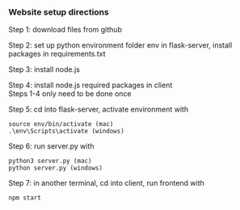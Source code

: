 ### Website setup directions  

Step 1: download files from github

Step 2: set up python environment folder env in flask-server, install packages in requirements.txt

Step 3: install node.js

Step 4: install node.js required packages in client  
Steps 1-4 only need to be done once


Step 5: cd into flask-server, activate environment with

    source env/bin/activate (mac)
    .\env\Scripts\activate (windows)

Step 6: run server.py with 

    python3 server.py (mac)
    python server.py (windows)

Step 7: in another terminal, cd into client, run frontend with 

    npm start
